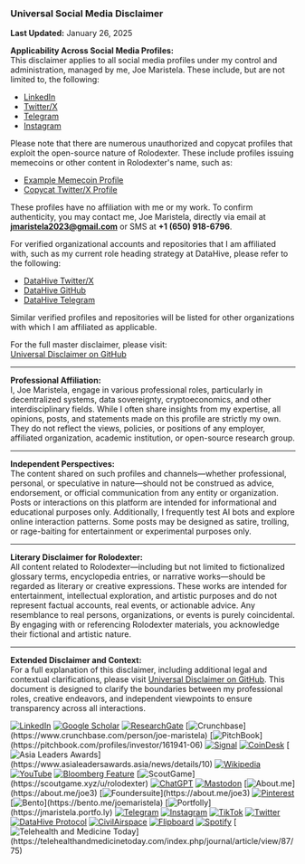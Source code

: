 ### Universal Social Media Disclaimer

**Last Updated:** January 26, 2025

**Applicability Across Social Media Profiles:**  
This disclaimer applies to all social media profiles under my control and administration, managed by me, Joe Maristela. These include, but are not limited to, the following:
- [LinkedIn](https://www.linkedin.com/in/rolodexter/)
- [Twitter/X](https://x.com/JoeMaristela)
- [Telegram](https://t.me/joemaristela)
- [Instagram](https://instagram.com/joemaristela3)



Please note that there are numerous unauthorized and copycat profiles that exploit the open-source nature of Rolodexter. These include profiles issuing memecoins or other content in Rolodexter's name, such as:
- [Example Memecoin Profile](https://pump.fun/coin/3XLQbdrQ6FtFWG2uVdj2ZQwpC9TaGucKUKcRafvfpump)
- [Copycat Twitter/X Profile](https://x.com/rolodexterai)

These profiles have no affiliation with me or my work. To confirm authenticity, you may contact me, Joe Maristela, directly via email at **jmaristela2023@gmail.com** or SMS at **+1 (650) 918-6796**.

For verified organizational accounts and repositories that I am affiliated with, such as my current role heading strategy at DataHive, please refer to the following:
- [DataHive Twitter/X](https://x.com/getdatahive)
- [DataHive GitHub](https://github.com/datahiv3/)
- [DataHive Telegram](https://t.me/datahiveofficial)

Similar verified profiles and repositories will be listed for other organizations with which I am affiliated as applicable.

For the full master disclaimer, please visit:  
[Universal Disclaimer on GitHub](https://github.com/rolodexter/rolodexter/blob/master/legal_docs/UNIVERSAL_DISCLAIMER.md)

---

**Professional Affiliation:**  
I, Joe Maristela, engage in various professional roles, particularly in decentralized systems, data sovereignty, cryptoeconomics, and other interdisciplinary fields. While I often share insights from my expertise, all opinions, posts, and statements made on this profile are strictly my own. They do not reflect the views, policies, or positions of any employer, affiliated organization, academic institution, or open-source research group.

---

**Independent Perspectives:**  
The content shared on such profiles and channels—whether professional, personal, or speculative in nature—should not be construed as advice, endorsement, or official communication from any entity or organization. Posts or interactions on this platform are intended for informational and educational purposes only. Additionally, I frequently test AI bots and explore online interaction patterns. Some posts may be designed as satire, trolling, or rage-baiting for entertainment or experimental purposes only.

---

**Literary Disclaimer for Rolodexter:**  
All content related to Rolodexter—including but not limited to fictionalized glossary terms, encyclopedia entries, or narrative works—should be regarded as literary or creative expressions. These works are intended for entertainment, intellectual exploration, and artistic purposes and do not represent factual accounts, real events, or actionable advice. Any resemblance to real persons, organizations, or events is purely coincidental. By engaging with or referencing Rolodexter materials, you acknowledge their fictional and artistic nature.

---

**Extended Disclaimer and Context:**  
For a full explanation of this disclaimer, including additional legal and contextual clarifications, please visit [Universal Disclaimer on GitHub](https://github.com/rolodexter/rolodexter/blob/master/legal_docs/UNIVERSAL_DISCLAIMER.md). This document is designed to clarify the boundaries between my professional roles, creative endeavors, and independent viewpoints to ensure transparency across all interactions.

[![LinkedIn](https://img.shields.io/badge/LinkedIn-Profile-0077B5?style=flat-square&logo=linkedin&logoColor=white)](https://linkedin.com/in/rolodexter) 
[![Google Scholar](https://img.shields.io/badge/Google_Scholar-Profile-4285F4?style=flat-square&logo=googlescholar&logoColor=white)](https://scholar.google.com/citations?user=gHTHirEAAAAJ) 
[![ResearchGate](https://img.shields.io/badge/ResearchGate-Profile-00CCBB?style=flat-square&logo=researchgate&logoColor=white)](https://www.researchgate.net/profile/Joe-Maristela-2) 
[![Crunchbase](https://img.shields.io/badge/Crunchbase-Profile-0288D1?style=flat-square&logo=data:image/svg+xml;base64,PHN...)](https://www.crunchbase.com/person/joe-maristela) 
[![PitchBook](https://img.shields.io/badge/PitchBook-Profile-003B6B?style=flat-square&logo=data:image/svg+xml;base64,PHN...)](https://pitchbook.com/profiles/investor/161941-06) 
[![Signal](https://img.shields.io/badge/Signal-Profile-6E97F0?style=flat-square&logo=signal&logoColor=white)](https://signal.nfx.com/investors/joe-maristela) 
[![CoinDesk](https://img.shields.io/badge/CoinDesk-Contributor-F7931A?style=flat-square&logo=news&logoColor=white)](https://www.coindesk.com/author/joe-maristela) 
[![Asia Leaders Awards](https://img.shields.io/badge/Asia_Leaders_Awards-Feature-DA291C?style=flat-square&logo=data:image/svg+xml;base64,PHN...)](https://www.asialeadersawards.asia/news/details/10) 
[![Wikipedia](https://img.shields.io/badge/Wikipedia-Profile-000000?style=flat-square&logo=wikipedia&logoColor=white)](https://en.wikipedia.org/wiki/File:Joe_Maristela_in_Paniqui_Tarlac_Tech_Seminar_2015.jpg) 
[![YouTube](https://img.shields.io/badge/YouTube-Channel-FF0000?style=flat-square&logo=youtube&logoColor=white)](https://www.youtube.com/@rolodexter) 
[![Bloomberg Feature](https://img.shields.io/badge/Bloomberg-Feature-5E5E5E?style=flat-square&logo=youtube&logoColor=white)](https://www.youtube.com/watch?v=Ep8Mo0kRjaY) 
[![ScoutGame](https://img.shields.io/badge/ScoutGame-Profile-8A2BE2?style=flat-square&logo=data:image/svg+xml;base64,PHN...)](https://scoutgame.xyz/u/rolodexter) 
[![ChatGPT](https://img.shields.io/badge/ChatGPT-Resume_and_Biodata-00A67E?style=flat-square&logo=chatgpt&logoColor=white)](https://chatgpt.com/g/g-675caa5a54e88191bd807764592df744-joe-s-resume-and-application-data) 
[![Mastodon](https://img.shields.io/badge/Mastodon-Profile-6364FF?style=flat-square&logo=mastodon&logoColor=white)](https://mastodon.social/@JoeMaristela) 
[![About.me](https://img.shields.io/badge/About.me-Profile-000000?style=flat-square&logo=data:image/svg+xml;base64,PHN...)](https://about.me/joe3) 
[![Foundersuite](https://img.shields.io/badge/Foundersuite-Profile-0056D2?style=flat-square&logo=data:image/svg+xml;base64,PHN...)](https://about.me/joe3) 
[![Pinterest](https://img.shields.io/badge/Pinterest-@rolodexter-BD081C?style=flat-square&logo=pinterest&logoColor=white)](https://nl.pinterest.com/rolodexter/) 
[![Bento](https://img.shields.io/badge/Bento-Profile-F7931A?style=flat-square&logo=data:image/svg+xml;base64,PHN...)](https://bento.me/joemaristela) 
[![Portfolly](https://img.shields.io/badge/Portfolly-Profile-F7931A?style=flat-square&logo=data:image/svg+xml;base64,PHN...)](https://jmaristela.portfo.ly) 
[![Telegram](https://img.shields.io/badge/Telegram-Contact-2CA5E0?style=flat-square&logo=telegram&logoColor=white)](https://t.me/joemaristela) 
[![Instagram](https://img.shields.io/badge/Instagram-@joemaristela3-E4405F?style=flat-square&logo=instagram&logoColor=white)](https://www.instagram.com/joemaristela3/) 
[![TikTok](https://img.shields.io/badge/TikTok-@rolodexter-000000?style=flat-square&logo=tiktok&logoColor=white)](https://www.tiktok.com/@rolodexter) 
[![Twitter](https://img.shields.io/badge/Twitter-Profile-1DA1F2?style=flat-square&logo=twitter&logoColor=white)](https://twitter.com/joemaristela) 
[![DataHive Protocol](https://img.shields.io/badge/DataHive-Protocol-005F73?style=flat-square&logo=github&logoColor=white)](https://github.com/rolodexter/DataHive-Protocol) 
[![CivilAirspace](https://img.shields.io/badge/CivilAirspace-Project-023047?style=flat-square&logo=github&logoColor=white)](https://github.com/rolodexter/CivilAirspace) 
[![Flipboard](https://img.shields.io/badge/Flipboard-Magazine-E83151?style=flat-square&logo=flipboard&logoColor=white)](https://flipboard.com/@rolodexter/rolodexter-jergu04fz) 
[![Spotify](https://img.shields.io/badge/Spotify-Listen-1DB954?style=flat-square&logo=spotify&logoColor=white)](https://open.spotify.com/show/11s0wEdbc8k3caT6xur57a) 
[![Telehealth and Medicine Today](https://img.shields.io/badge/Telehealth-Article-0077B5?style=flat-square&logo=data:image/svg+xml;base64,PHN...)](https://telehealthandmedicinetoday.com/index.php/journal/article/view/87/75)
